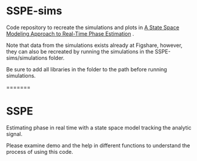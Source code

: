 # SSPE-sims
 Code repository to recreate the simulations and plots in [A State Space Modeling Approach to Real-Time Phase Estimation](https://www.biorxiv.org/content/10.1101/2021.03.25.437024v2) . 
 
 Note that data from the simulations exists already at Figshare, however, they can also be recreated by running the simulations in the SSPE-sims/simulations folder. 
 
 Be sure to add all libraries in the folder to the path before running simulations.
 
=======
# SSPE
Estimating phase in real time with a state space model tracking the analytic signal.
 
Please examine demo and the help in different functions to understand the process of using this code.
